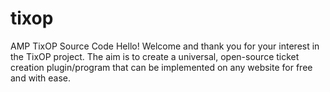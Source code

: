 # tixop
AMP TixOP Source Code
Hello! Welcome and thank you for your interest in the TixOP project. The aim is to create a universal, open-source ticket creation plugin/program that can be implemented on any website for free and with ease.
